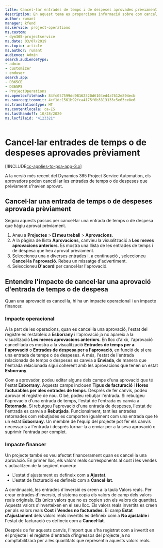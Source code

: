 ```yaml
---
title: Cancel·lar entrades de temps i de despeses aprovades prèviament
description: En aquest tema es proporciona informació sobre com cancel·lar una transacció de despesa i temps de projecte aprovada.
author: rumant
manager: kfend
ms.service: project-operations
ms.custom:
- dyn365-projectservice
ms.date: 03/07/2019
ms.topic: article
ms.author: rumant
audience: Admin
search.audienceType:
- admin
- customizer
- enduser
search.app:
- D365CE
- D365PS
- ProjectOperations
ms.openlocfilehash: 84fc057599dd98162320d6104ed4a7612e894ecb
ms.sourcegitcommit: 4cf1dc1561b92fca4175f0b3813133c5e63ce8e6
ms.translationtype: HT
ms.contentlocale: ca-ES
ms.lasthandoff: 10/28/2020
ms.locfileid: "4123321"
---
```

# <a name="cancel-previously-approved-time-or-expense-entries"></a>Cancel·lar entrades de temps o de despeses aprovades prèviament

[!INCLUDE[cc-applies-to-psa-app-3.x](../includes/cc-applies-to-psa-app-3x.md)]

A la versió més recent del Dynamics 365 Project Service Automation, els aprovadors poden cancel·lar les entrades de temps o de despeses que prèviament s'havien aprovat.

## <a name="cancel-a-previously-approved-time-or-expense-entry"></a>Cancel·lar una entrada de temps o de despeses aprovada prèviament

Seguiu aquests passos per cancel·lar una entrada de temps o de despesa que hàgiu aprovat prèviament.

1. Aneu a **Projectes** \> **El meu treball** \> **Aprovacions**.
2. A la pàgina de llista **Aprovacions**, canvieu la visualització a **Les meves aprovacions anteriors**. Es mostra una llista de les entrades de temps i de despesa que heu aprovat prèviament.
3. Seleccioneu una o diverses entrades i, a continuació , seleccioneu **Cancel·la l'aprovació**. Rebeu un missatge d'advertiment.
4. Seleccioneu **D'acord** per cancel·lar l'aprovació.

## <a name="understand-the-impact-of-canceling-a-time-or-expense-entry-approval"></a>Entendre l'impacte de cancel·lar una aprovació d'entrada de temps o de despesa

Quan una aprovació es cancel·la, hi ha un impacte operacional i un impacte financer.

### <a name="operational-impact"></a>Impacte operacional

A la part de les operacions, quan es cancel·la una aprovació, l'estat del registre es restableix a **Esborrany** i l'aprovació ja no apareix a la visualització **Les meves aprovacions anteriors**. En lloc d'això, l'aprovació cancel·lada es mostra a la visualització **Entrades de temps per a l'aprovació** o **Entrades de despesa per a l'aprovació**, en funció de si era una entrada de temps o de despeses. A més, l'estat de l'entrada relacionada de temps o despeses es canvia a **Enviada**, de manera que l'entrada relacionada sigui coherent amb les aprovacions que tenen un estat **Esborrany**.

Com a aprovador, podeu editar alguns dels camps d'una aprovació que té l'estat **Esborrany**. Aquests camps inclouen **Tipus de facturació** i **Hores facturables per ales entrades de temps**. Després de fer canvis, podeu aprovar el registre de nou. O bé, podeu rebutjar l'entrada. Si rebutgeu l'aprovació d'una entrada de temps, l'estat de l'entrada es canvia a **Retornada**. Si rebutgeu l'aprovació d'una entrada de despeses, l'estat de l'entrada es canvia a **Rebutjada**. Funcionalment, tant les entrades retornades com rebutjades es comporten igualment com una entrada que té un estat **Esborrany**. Un membre de l'equip del projecte pot fer els canvis necessaris a l'entrada i després tornar-la a enviar per a la seva aprovació o suprimir l'entrada per complet.

### <a name="financial-impact"></a>Impacte financer

Un projecte també es veu afectat financerament quan es cancel·la una aprovació. En primer lloc, els valors reals corresponents al cost i les vendes s'actualitzen de la següent manera:

- L'estat d'ajustament es defineix com a **Ajustat**.
- L'estat de facturació es defineix com a **Cancel·lat**.

A continuació, les entrades d'inversió es creen a la taula Valors reals. Per crear entrades d'inversió, el sistema copia els valors de camp dels valors reals originals. Els únics valors que no es copien són els valors de quantitat. Aquests valors s'inverteixen en el seu lloc. Els valors reals invertits es creen per als valors reals **Cost** i **Vendes no facturades**. El camp **Estat d'ajustament** dels valors reals invertits es defineix com a **No ajustable** i l'estat de facturació es defineix com a **Cancel·lat**.

Després de fer aquests canvis, l'import que s'ha registrat com a invertit en el projecte i el registre d'entrada d'ingressos del projecte ja no comptabilitzarà per a les quantitats que representin aquests valors reals.
